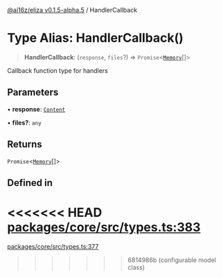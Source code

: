 [@ai16z/eliza v0.1.5-alpha.5](../index.md) / HandlerCallback

# Type Alias: HandlerCallback()

> **HandlerCallback**: (`response`, `files`?) => `Promise`\<[`Memory`](../interfaces/Memory.md)[]\>

Callback function type for handlers

## Parameters

• **response**: [`Content`](../interfaces/Content.md)

• **files?**: `any`

## Returns

`Promise`\<[`Memory`](../interfaces/Memory.md)[]\>

## Defined in

<<<<<<< HEAD
[packages/core/src/types.ts:383](https://github.com/ai16z/eliza/blob/main/packages/core/src/types.ts#L383)
=======
[packages/core/src/types.ts:377](https://github.com/ai16z/eliza/blob/main/packages/core/src/types.ts#L377)
>>>>>>> 6814986b (configurable model class)
